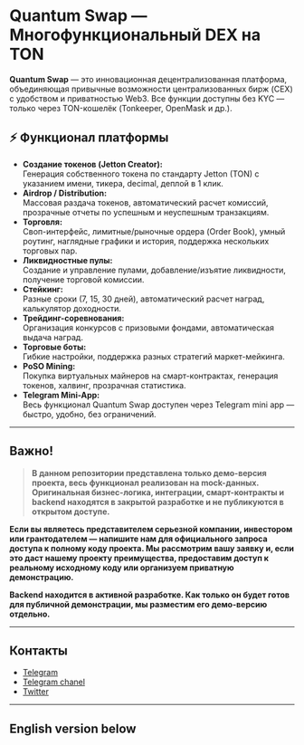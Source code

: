 # Quantum Swap — Многофункциональный DEX на TON

**Quantum Swap** — это инновационная децентрализованная платформа, объединяющая привычные возможности централизованных бирж (CEX) с удобством и приватностью Web3. Все функции доступны без KYC — только через TON-кошелёк (Tonkeeper, OpenMask и др.).

## ⚡️ Функционал платформы

- **Создание токенов (Jetton Creator):**  
  Генерация собственного токена по стандарту Jetton (TON) с указанием имени, тикера, decimal, деплой в 1 клик.
- **Airdrop / Distribution:**  
  Массовая раздача токенов, автоматический расчет комиссий, прозрачные отчеты по успешным и неуспешным транзакциям.
- **Торговля:**  
  Своп-интерфейс, лимитные/рыночные ордера (Order Book), умный роутинг, наглядные графики и история, поддержка нескольких торговых пар.
- **Ликвидностные пулы:**  
  Создание и управление пулами, добавление/изъятие ликвидности, получение торговой комиссии.
- **Стейкинг:**  
  Разные сроки (7, 15, 30 дней), автоматический расчет наград, калькулятор доходности.
- **Трейдинг-соревнования:**  
  Организация конкурсов с призовыми фондами, автоматическая выдача наград.
- **Торговые боты:**  
  Гибкие настройки, поддержка разных стратегий маркет-мейкинга.
- **PoSO Mining:**  
  Покупка виртуальных майнеров на смарт-контрактах, генерация токенов, халвинг, прозрачная статистика.
- **Telegram Mini-App:**  
  Весь функционал Quantum Swap доступен через Telegram mini app — быстро, удобно, без ограничений.

---

## Важно!

> **В данном репозитории представлена только демо-версия проекта, весь функционал реализован на mock-данных. Оригинальная бизнес-логика, интеграции, смарт-контракты и backend находятся в закрытой разработке и не публикуются в открытом доступе.**

**Если вы являетесь представителем серьезной компании, инвестором или грантодателем — напишите нам для официального запроса доступа к полному коду проекта. Мы рассмотрим вашу заявку и, если это даст нашему проекту преимущества, предоставим доступ к реальному исходному коду или организуем приватную демонстрацию.**

**Backend находится в активной разработке. Как только он будет готов для публичной демонстрации, мы разместим его демо-версию отдельно.**

---

## Контакты

- [Telegram](https://t.me/Vahe_Ar) 
- [Telegram chanel](https://t.me/q_swap) 
- [Twitter](https://x.com/QuantSwap) 


---

## English version below
